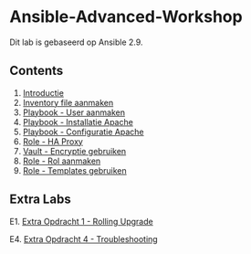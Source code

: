 # Ansible-Advanced-Workshop
Dit lab is gebaseerd op Ansible 2.9.

## Contents

1. [Introductie](01_NL_introduction.md)
2. [Inventory file aanmaken](02_NL_inventory.md)
3. [Playbook - User aanmaken](03_NL_playbook_user.md)
4. [Playbook - Installatie Apache](04_NL_playbook_apache_installation.md)
5. [Playbook - Configuratie Apache](05_NL_playbook_apache_configuration.md)
6. [Role - HA Proxy](06_NL_role_haproxy.md)
7. [Vault - Encryptie gebruiken](07_NL_vault.md)
8. [Role - Rol aanmaken](08_NL_role_create.md)
9. [Role - Templates gebruiken](09_NL_templates.md)

## Extra Labs

E1. [Extra Opdracht 1 - Rolling Upgrade](E1_NL_rolling_updates.md) 

E4. [Extra Opdracht 4 - Troubleshooting](E4_NL_Troubleshooting.md) 




